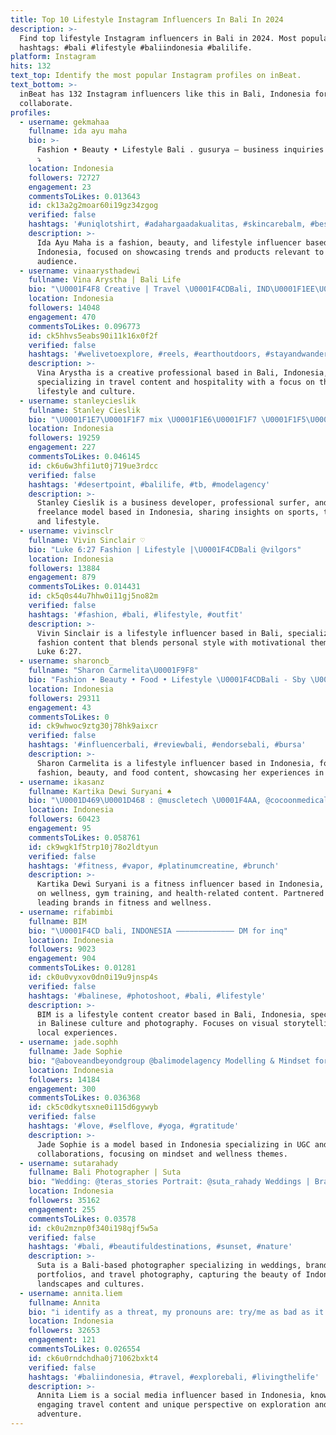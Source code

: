 ```yaml
---
title: Top 10 Lifestyle Instagram Influencers In Bali In 2024
description: >-
  Find top lifestyle Instagram influencers in Bali in 2024. Most popular
  hashtags: #bali #lifestyle #baliindonesia #balilife.
platform: Instagram
hits: 132
text_top: Identify the most popular Instagram profiles on inBeat.
text_bottom: >-
  inBeat has 132 Instagram influencers like this in Bali, Indonesia for you to
  collaborate.
profiles:
  - username: gekmahaa
    fullname: ida ayu maha
    bio: >-
      Fashion • Beauty • Lifestyle Bali . gusurya — business inquiries : click
      ⤵️
    location: Indonesia
    followers: 72727
    engagement: 23
    commentsToLikes: 0.013643
    id: ck13a2g2moar60i19gz34zgog
    verified: false
    hashtags: '#uniqlotshirt, #adahargaadakualitas, #skincarebalm, #bestmattelipproducts'
    description: >-
      Ida Ayu Maha is a fashion, beauty, and lifestyle influencer based in Bali,
      Indonesia, focused on showcasing trends and products relevant to her
      audience.
  - username: vinaarysthadewi
    fullname: Vina Arystha | Bali Life
    bio: "\U0001F4F8 Creative | Travel \U0001F4CDBali, IND\U0001F1EE\U0001F1E9 BA of @iniviehospitality #IniVieBesties ✨ @balmtattooindo"
    location: Indonesia
    followers: 14048
    engagement: 470
    commentsToLikes: 0.096773
    id: ck5hhvs5eabs90i11k16x0f2f
    verified: false
    hashtags: '#welivetoexplore, #reels, #earthoutdoors, #stayandwander'
    description: >-
      Vina Arystha is a creative professional based in Bali, Indonesia,
      specializing in travel content and hospitality with a focus on the local
      lifestyle and culture.
  - username: stanleycieslik
    fullname: Stanley Cieslik
    bio: "\U0001F1E7\U0001F1F7 mix \U0001F1E6\U0001F1F7 \U0001F1F5\U0001F1F1 + \U0001F30D Based \U0001F1EE\U0001F1E9 <> @360move_uluwatu (Soon) <> #stanleycieslikvideos < #BusinessDeveloper #ProSurfer #Freelancemodel -> @oursbali <"
    location: Indonesia
    followers: 19259
    engagement: 227
    commentsToLikes: 0.046145
    id: ck6u6w3hfi1ut0j719ue3rdcc
    verified: false
    hashtags: '#desertpoint, #balilife, #tb, #modelagency'
    description: >-
      Stanley Cieslik is a business developer, professional surfer, and
      freelance model based in Indonesia, sharing insights on sports, travel,
      and lifestyle.
  - username: vivinsclr
    fullname: Vivin Sinclair ♡
    bio: "Luke 6:27 Fashion | Lifestyle |\U0001F4CDBali @vilgors"
    location: Indonesia
    followers: 13884
    engagement: 879
    commentsToLikes: 0.014431
    id: ck5q0s44u7hhw0i11gj5no82m
    verified: false
    hashtags: '#fashion, #bali, #lifestyle, #outfit'
    description: >-
      Vivin Sinclair is a lifestyle influencer based in Bali, specializing in
      fashion content that blends personal style with motivational themes from
      Luke 6:27.
  - username: sharoncb_
    fullname: "Sharon Carmelita\U0001F9F8"
    bio: "Fashion • Beauty • Food • Lifestyle \U0001F4CDBali - Sby \U0001F455 @hochste.id ~ Psalm 23 : 4 \U0001F90D DM for any business inquiries\U0001F48C"
    location: Indonesia
    followers: 29311
    engagement: 43
    commentsToLikes: 0
    id: ck9whwoc9ztg30j78hk9aixcr
    verified: false
    hashtags: '#influencerbali, #reviewbali, #endorsebali, #bursa'
    description: >-
      Sharon Carmelita is a lifestyle influencer based in Indonesia, focusing on
      fashion, beauty, and food content, showcasing her experiences in Bali.
  - username: ikasanz
    fullname: Kartika Dewi Suryani ♠️
    bio: "\U0001D469\U0001D468 : @muscletech \U0001F4AA, @cocoonmedicalspabali ✨️( \U0001D47C\U0001D494\U0001D486 \U0001D484\U0001D490\U0001D485\U0001D486 \"\U0001D470\U0001D472\U0001D468\U0001D47A\U0001D468\U0001D475\U0001D481\" \U0001D488\U0001D486\U0001D495 \U0001D485\U0001D48A\U0001D494\U0001D484 \U0001D482\U0001D48D\U0001D48D \U0001D495\U0001D493\U0001D486\U0001D482\U0001D495\U0001D48E\U0001D486\U0001D48F\U0001D495 ) \U0001F3CB : @degymplatinum.kerobokan \U0001D53D\U0001D55A\U0001D565\U0001D55F\U0001D556\U0001D564\U0001D564 \U0001D55A\U0001D55F\U0001D557\U0001D55D\U0001D566\U0001D556\U0001D55F\U0001D554\U0001D556\U0001D563 \U0001F4CD\U0001D401άĹเ\U0001F334"
    location: Indonesia
    followers: 60423
    engagement: 95
    commentsToLikes: 0.058761
    id: ck9wgk1f5trp10j78o2ldtyun
    verified: false
    hashtags: '#fitness, #vapor, #platinumcreatine, #brunch'
    description: >-
      Kartika Dewi Suryani is a fitness influencer based in Indonesia, focusing
      on wellness, gym training, and health-related content. Partnered with
      leading brands in fitness and wellness.
  - username: rifabimbi
    fullname: BIM
    bio: "\U0001F4CD bali, INDONESIA ————————————— DM for inq"
    location: Indonesia
    followers: 9023
    engagement: 904
    commentsToLikes: 0.01281
    id: ck0u0vyxov0dn0i19u9jnsp4s
    verified: false
    hashtags: '#balinese, #photoshoot, #bali, #lifestyle'
    description: >-
      BIM is a lifestyle content creator based in Bali, Indonesia, specializing
      in Balinese culture and photography. Focuses on visual storytelling and
      local experiences.
  - username: jade.sophh
    fullname: Jade Sophie
    bio: "@aboveandbeyondgroup @balimodelagency Modelling & Mindset for UGC & brand work DM me \U0001F4E5"
    location: Indonesia
    followers: 14184
    engagement: 300
    commentsToLikes: 0.036368
    id: ck5c0dkytsxne0i115d6gywyb
    verified: false
    hashtags: '#love, #selflove, #yoga, #gratitude'
    description: >-
      Jade Sophie is a model based in Indonesia specializing in UGC and brand
      collaborations, focusing on mindset and wellness themes.
  - username: sutarahady
    fullname: Bali Photographer | Suta
    bio: "Wedding: @teras_stories Portrait: @suta_rahady Weddings | Brands | Travel Bali based photographer \U0001F4CD#bali \U0001F1F2\U0001F1E8"
    location: Indonesia
    followers: 35162
    engagement: 255
    commentsToLikes: 0.03578
    id: ck0u2mznp0f340i198qjf5w5a
    verified: false
    hashtags: '#bali, #beautifuldestinations, #sunset, #nature'
    description: >-
      Suta is a Bali-based photographer specializing in weddings, brand
      portfolios, and travel photography, capturing the beauty of Indonesia's
      landscapes and cultures.
  - username: annita.liem
    fullname: Annita
    bio: "i identify as a threat, my pronouns are: try/me as bad as it can get – good as it can be⚡⁣ ×⁣ \U0001F4AB@tiktokofficialindonesia #TikTokLIVE⁣ dm for collabs\U0001F4E9"
    location: Indonesia
    followers: 32653
    engagement: 121
    commentsToLikes: 0.026554
    id: ck6u0rndchdha0j71062bxkt4
    verified: false
    hashtags: '#baliindonesia, #travel, #explorebali, #livingthelife'
    description: >-
      Annita Liem is a social media influencer based in Indonesia, known for her
      engaging travel content and unique perspective on exploration and
      adventure.
---
```


